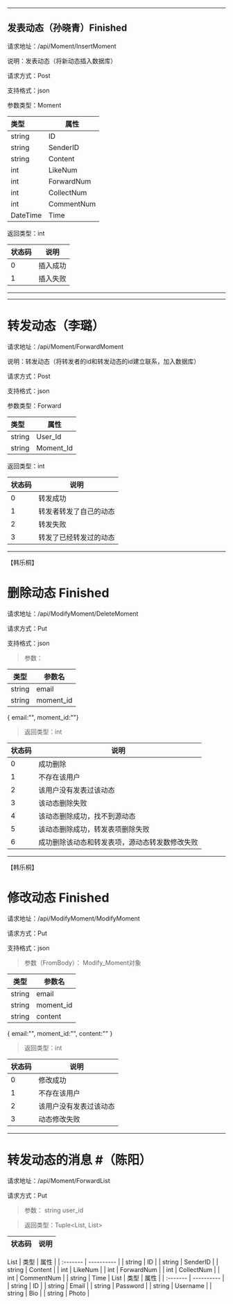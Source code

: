 ------

## 发表动态（孙晓青）Finished

请求地址：/api/Moment/InsertMoment

说明：发表动态（将新动态插入数据库）

请求方式：Post

支持格式：json

参数类型：Moment

| 类型     | 属性       |
| :------- | ---------- |
| string   | ID         |
| string   | SenderID   |
| string   | Content    |
| int      | LikeNum    |
| int      | ForwardNum |
| int      | CollectNum |
| int      | CommentNum |
| DateTime | Time       |

返回类型：int

| 状态码 | 说明     |
| ------ | -------- |
| 0      | 插入成功 |
| 1      | 插入失败 |

------
------

# 转发动态（李璐）

请求地址：/api/Moment/ForwardMoment

说明：转发动态（将转发者的id和转发动态的id建立联系，加入数据库）

请求方式：Post

支持格式：json

参数类型：Forward

| 类型     | 属性       |
| :------- | ---------- |
| string   | User_Id      |
| string   | Moment_Id   |


返回类型：int

| 状态码 | 说明     |
| ------ | -------- |
| 0      | 转发成功 |
| 1      | 转发者转发了自己的动态 |
| 2      | 转发失败|
| 3      | 转发了已经转发过的动态|


------


【韩乐桐】
# 删除动态 Finished #
请求地址：/api/ModifyMoment/DeleteMoment   

请求方式：Put  

支持格式：json  
    

> 参数：   

| 类型 | 参数名 |
| --- | --- |
| string | email |
| string | moment_id |

{ email:"", moment_id:""}   


> 返回类型：int 

| 状态码 | 说明 |
| -- | -- |
| 0 | 成功删除 |
| 1 | 不存在该用户 |
| 2 | 该用户没有发表过该动态 |
| 3 | 该动态删除失败 |  
| 4 | 该动态删除成功，找不到源动态 |  
| 5 | 该动态删除成功，转发表项删除失败 |  
| 6 | 成功删除该动态和转发表项，源动态转发数修改失败 |

-------------


【韩乐桐】
# 修改动态 Finished #
请求地址：/api/ModifyMoment/ModifyMoment  

请求方式：Put  

支持格式：json  
    

> 参数（FromBody）： Modify_Moment对象  

| 类型 | 参数名 |
| --- | --- |
| string | email |
| string | moment_id |
| string | content |

{ email:"", moment_id:"", content:"" }   


> 返回类型：int 

| 状态码 | 说明 |
| -- | -- |
| 0 | 修改成功 |
| 1 | 不存在该用户 |
| 2 | 该用户没有发表过该动态 |
| 3 | 动态修改失败 |

-------------
# 转发动态的消息 #（陈阳）
请求地址：/api/Moment/ForwardList

请求方式：Put  

> 参数： string user_id


> 返回类型：Tuple<List<Moment>, List<Users>> 

| 状态码 | 说明 |    
| -- | -- |  
List<Moment>
| 类型     | 属性       |
| :------- | ---------- |
| string   | ID         |
| string   | SenderID   |
| string   | Content    |
| int      | LikeNum    |
| int      | ForwardNum |
| int      | CollectNum |
| int      | CommentNum |
| string   | Time       |
List<Users>
| 类型     | 属性       |
| :------- | ---------- |
| string   | ID         |
| string   | Email      |
| string   | Password   |
| string   | Username   |
| string   | Bio        |
| string   | Photo      |


